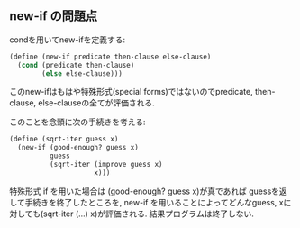 ## new-if の問題点

condを用いてnew-ifを定義する:

```scheme
(define (new-if predicate then-clause else-clause)
  (cond (predicate then-clause)
        (else else-clause)))
```

このnew-ifはもはや特殊形式(special forms)ではないのでpredicate, then-clause, else-clauseの全てが評価される.

このことを念頭に次の手続きを考える:

```scheme
(define (sqrt-iter guess x)
  (new-if (good-enough? guess x)
          guess
          (sqrt-iter (improve guess x)
                     x)))
```

特殊形式 if を用いた場合は (good-enough? guess x)が真であれば guessを返して手続きを終了したところを, new-if を用いることによってどんなguess, xに対しても(sqrt-iter (...) x)が評価される. 結果プログラムは終了しない.
